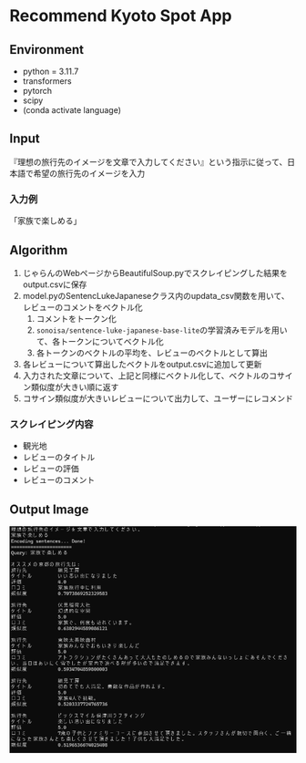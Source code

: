 # Recommend Kyoto Spot App
## Environment
- python = 3.11.7
- transformers
- pytorch
- scipy
- (conda activate language)

## Input
『理想の旅行先のイメージを文章で入力してください』という指示に従って、日本語で希望の旅行先のイメージを入力
### 入力例
「家族で楽しめる」

## Algorithm
1. じゃらんのWebページからBeautifulSoup.pyでスクレイピングした結果をoutput.csvに保存
2. model.pyのSentencLukeJapaneseクラス内のupdata_csv関数を用いて、レビューのコメントをベクトル化
    1. コメントをトークン化
    2. `sonoisa/sentence-luke-japanese-base-lite`の学習済みモデルを用いて、各トークンについてベクトル化
    3. 各トークンのベクトルの平均を、レビューのベクトルとして算出
  4. 各レビューについて算出したベクトルをoutput.csvに追加して更新
3. 入力された文章について、上記と同様にベクトル化して、ベクトルのコサイン類似度が大きい順に返す
4. コサイン類似度が大きいレビューについて出力して、ユーザーにレコメンド
### スクレイピング内容
- 観光地
- レビューのタイトル
- レビューの評価
- レビューのコメント

## Output Image
![image](prompt.png)
